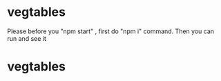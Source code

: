 # vegtables
Please before you "npm start" , first do "npm i" command. Then you can run and see it
# vegtables
